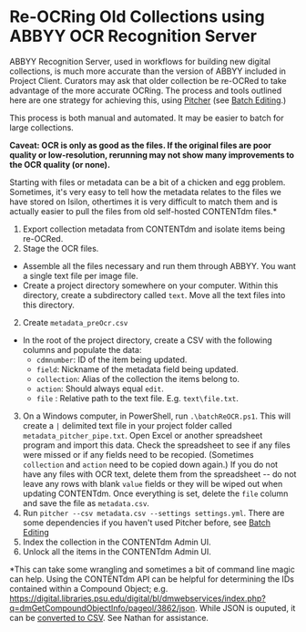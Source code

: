 # Re-OCRing Old Collections using ABBYY OCR Recognition Server

ABBYY Recognition Server, used in workflows for building new digital collections, is much more accurate than the version of ABBYY included in Project Client. Curators may ask that older collection be re-OCRed to take advantage of the more accurate OCRing. The process and tools outlined here are one strategy for achieving this, using [Pitcher](https://github.com/little9/pitcher) (see [Batch Editing](https://git.psu.edu/digipres/contentdm/tree/master/batchEdit).) 

This process is both manual and automated. It may be easier to batch for large collections.

**Caveat: OCR is only as good as the files. If the original files are poor quality or low-resolution, rerunning may not show many improvements to the OCR quality (or none).**

Starting with files or metadata can be a bit of a chicken and egg problem. Sometimes, it's very easy to tell how the metadata relates to the files we have stored on Isilon, othertimes it is very difficult to match them and is actually easier to pull the files from old self-hosted CONTENTdm files.*

1. Export collection metadata from CONTENTdm and isolate items being re-OCRed.
2. Stage the OCR files.
  * Assemble all the files necessary and run them through ABBYY. You want a single text file per image file.
  * Create a project directory somewhere on your computer. Within this directory, create a subdirectory called `text`. Move all the text files into this directory.
2. Create `metadata_preOcr.csv`
  * In the root of the project directory, create a CSV with the following columns and populate the data:
    * `cdmnumber`: ID of the item being updated.
    * `field`: Nickname of the metadata field being updated.
    * `collection`: Alias of the collection the items belong to.
    * `action`: Should always equal `edit`.
    * `file` : Relative path to the text file. E.g. `text\file.txt`.
3. On a Windows computer, in PowerShell, run `.\batchReOCR.ps1`. This will create a `|` delimited text file in your project folder called `metadata_pitcher_pipe.txt`. Open Excel or another spreadsheet program and import this data. Check the spreadsheet to see if any files were missed or if any fields need to be recopied. (Sometimes `collection` and `action` need to be copied down again.) If you do not have any files with OCR text, delete them from the spreadsheet -- do not leave any rows with blank `value` fields or they will be wiped out when updating CONTENTdm. Once everything is set, delete the `file` column and save the file as `metadata.csv`.
4. Run `pitcher --csv metadata.csv --settings settings.yml`. There are some dependencies if you haven't used Pitcher before, see [Batch Editing](https://git.psu.edu/digipres/contentdm/tree/master/batchEdit)
5. Index the collection in the CONTENTdm Admin UI. 
6. Unlock all the items in the CONTENTdm Admin UI.

*This can take some wrangling and sometimes a bit of command line magic can help. Using the CONTENTdm API can be helpful for determining the IDs contained within a Compound Object; e.g. https://digital.libraries.psu.edu/digital/bl/dmwebservices/index.php?q=dmGetCompoundObjectInfo/pageol/3862/json. While JSON is ouputed, it can be [converted to CSV](https://json-csv.com/).  See Nathan for assistance.
